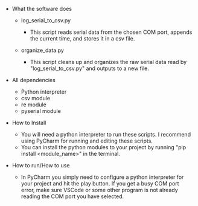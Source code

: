 * What the software does
    - log_serial_to_csv.py
        - This script reads serial data from the chosen COM port, appends the current time, and stores it in a csv file.

    - organize_data.py
        - This script cleans up and organizes the raw serial data read by "log_serial_to_csv.py" and outputs to a new file.


* All dependencies
    - Python interpreter
    - csv module
    - re module
    - pyserial module

* How to Install
    - You will need a python interpreter to run these scripts. I recommend using PyCharm for running and editing these scripts.
    - You can install the python modules to your project by running "pip install <module_name>" in the terminal.

* How to run/How to use 
    - In PyCharm you simply need to configure a python interpreter for your project and hit the play button. If you get a busy COM port error, make sure VSCode or some other program is not already reading the COM port you have selected.